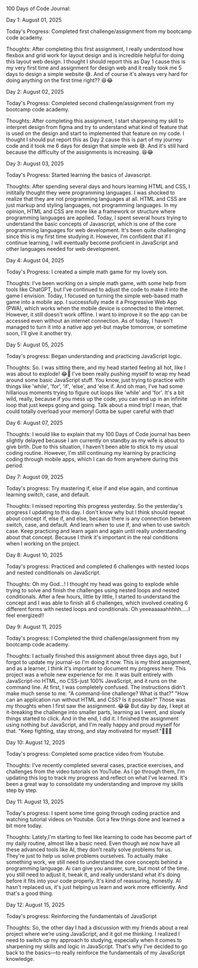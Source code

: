 100 Days of Code Journal:

Day 1: August 01, 2025

Today's Progress: Completed first challenge/assignment from my bootcamp code academy.

Thoughts: After completing this first assignment, I really understood how flexbox and grid work for layout design and is incredible helpful for doing this layout web design. I thought I should report this as Day 1 cause this is my very first time and assignment for design web and it really took me 5 days to design a simple website 😅. And of course it's always very hard for doing anything on the first time right?? 😆😂

Day 2: August 02, 2025

Today's Progress: Completed second challenge/assignment from my bootcamp code academy.

Thoughts: After completing this assignment, I start sharpening my skill to interpret design from figma and try to understand what kind of feature that is used on the design and start to implemented that feature on my code. I thought I should put report this as Day 2 cause this is part of my journey code and it took me 6 days for design that simple web 😅. And it's still hard because the difficulty of the assignments is increasing. 😆😂

Day 3: August 03, 2025

Today's Progress: Started learning the basics of Javascript.

Thoughts: After spending several days and hours learning HTML and CSS, I inititally thought they were programming languages. I was shocked to realize that they are not programming languages at all. HTML and CSS are just markup and styling languages, not programming languages. In my opinion, HTML and CSS are more like a framework or structure where programming languages are applied. Today, I spent several hours trying to understand the basic concepts of Javascript, which is one of the core programming languages for web development. It's been quite challenging since this is my first time studying it. However, I'm confident that if I continue learning, I will eventually become proficient in JavaScript and other languages needed for web development.

Day 4: August 04, 2025

Today's Progress: I created a simple math game for my lovely son.

Thoughts: I've been working on a simple math game, with some help from tools like ChatGPT, but I've continued to adjust the code to make it into the game I envision. Today, I focused on turning the simple web-based math game into a mobile app. I successfully made it a Progressive Web App (PWA), which works when the mobile device is connected to the internet. However, it still doesn't work offline. I want to improve it so the app can be accessed even without an internet connection. As of today, I haven't managed to turn it into a native app yet-but maybe tomorrow, or sometime soon, I'll give it another try.

Day 5: August 05, 2025

Today's progress: Began understanding and practicing JavaScript logic.

Thoughts: So. I was sitting there, and my head started feeling all hot, like I was about to explode! 😂🤣 I've been really pushing myself to wrap my head around some basic JavaScript stuff. You know, just trying to practice with things like 'while', 'for', 'if', 'else', and 'else if. And oh man, I've had some hillarious moments trying to figure out loops like 'while' and 'for'. It's a bit wild, really, because if you mess up the code, you can end up in an infinite loop that just keeps going and going. Talk about a mind trip! I mean, that could totally overload your memory! Gotta be super careful with that!

Day 6: August 07, 2025

Thoughts: I would like to explain that my 100 Days of Code journal has been slightly delayed because I am currently on standby as my wife is about to give birth. Due to this situation, I haven't been able to stick to my usual coding routine. However, I'm still continuing my learning by practicing coding through mobile apps, which I can do from anywhere during this period.

Day 7: August 09, 2025

Today's progress: Try mastering if, else if and else again, and continue learning switch, case, and default.

Thoughts: I missed reporting this progress yesterday. So the yesterday's progress I updating to this day. I don't know why but I think should repeat about concept if, else if, and else, because there is any connection between switch, case, and default. And learn when to use if, and when to use switch case. Keep practicing and learn again and again until really understanding about that concept. Because I think it's important in the real conditions when I working on the project.

Day 8: August 10, 2025

Today's progress: Practiced and completed 6 challenges with nested loops and nested conditionals on JavaScript.

Thoughts: Oh my God...! I thought my head was going to explode while trying to solve and finish the challenges using nested loops and nested conditionals. After a few hours, little by little, I started to understand the concept and I was able to finish all 6 challenges, which involved creating 6 different forms with nested loops and conditionals. Oh yeeeaaaaahhhhh.....I feel energized!! 

Day 9: August 11, 2025

Today's progress: I Completed the third challenge/assignment from my bootcamp code academy.

Thoughts: 
I actually finished this assignment about three days ago, but I forgot to update my journal-so I'm doing it now. This is my third assignment, and as a learner, I think it's important to document my progress here.
This project was a whole new experience for me. It was built entirely with JavaScript-no HTML, no CSS-just 100% JavaScript, and it runs on the command line. At first, I was completely confused. The instructions didn't make much sense to me:
"A command-line challenge? What is that?"
"How can an application run without HTML and CSS? Is it possible?"
Those was my thoughts when I first saw the assignment. 😂😁
But day by day, I kept at it-breaking the challenge into smaller parts, learning as I went, and slowly things started to click. And in the end, I did it. I finished the assignment using nothing but JavaScript, and I'm really happy and proud myself for that.
"Keep fighting, stay strong, and stay motivated for myself."💪💪💪

Day 10: August 12, 2025

Today's progress: Completed some practice video from Youtube.

Thoughts: I've recently completed several cases, practice exercises, and challenges from the video tutorials on YouTube. As I go through them, I'm updating this log to track my progress and reflect on what I've learned. It's been a great way to consolidate my understanding and improve my skills step by step.

Day 11: August 13, 2025

Today's progress: I spent some time going through coding practice and watching tutorial videos on Youtube. Got a few things done and learned a bit more today.

Thoughts: Lately,I'm starting to feel like learning to code has become part of my daily routine, almost like a basic need. Even though we now have all these advanced tools like AI, they don't really solve problems for us. They're just to help us solve problems ourselves. To actually make something work, we still need to understand the core concepts behind a programming language. Ai can give you answer, sure, but most of the time. you still need to adjust it, tweak it, and really understand what it's doing before it fits into your code properly. It's kind of reassuring, honestly. AI hasn't replaced us, it's just helping us learn and work more efficiently. And that's a good thing.

Day 12: August 15, 2025

Today's progress: Reinforcing the fundamentals of JavaScript

Thoughts: So, the other day I had a discussion with my friends about a real project where we’re using JavaScript, and it got me thinking. I realized I need to switch up my approach to studying, especially when it comes to sharpening my skills and logic in JavaScript. That's why I've decided to go back to the basics—to really reinforce the fundamentals of my JavaScript knowledge.